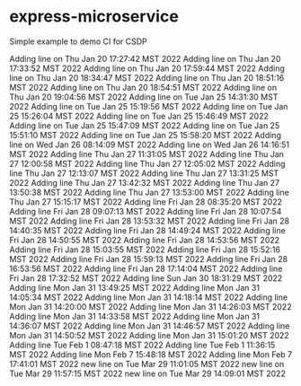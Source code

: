 # express-microservice

Simple example to demo CI for CSDP

Adding line on Thu Jan 20 17:27:42 MST 2022
Adding line on Thu Jan 20 17:33:52 MST 2022
Adding line on Thu Jan 20 17:59:44 MST 2022
Adding line on Thu Jan 20 18:34:47 MST 2022
Adding line on Thu Jan 20 18:51:16 MST 2022
Adding line on Thu Jan 20 18:54:51 MST 2022
Adding line on Thu Jan 20 19:04:56 MST 2022
Adding line on Tue Jan 25 14:31:30 MST 2022
Adding line on Tue Jan 25 15:19:56 MST 2022
Adding line on Tue Jan 25 15:26:04 MST 2022
Adding line on Tue Jan 25 15:46:49 MST 2022
Adding line on Tue Jan 25 15:47:09 MST 2022
Adding line on Tue Jan 25 15:51:10 MST 2022
Adding line on Tue Jan 25 15:58:20 MST 2022
Adding line on Wed Jan 26 08:14:09 MST 2022
Adding line on Wed Jan 26 14:16:51 MST 2022
Adding line Thu Jan 27 11:31:05 MST 2022
Adding line Thu Jan 27 12:00:58 MST 2022
Adding line Thu Jan 27 12:05:02 MST 2022
Adding line Thu Jan 27 12:13:07 MST 2022
Adding line Thu Jan 27 13:31:25 MST 2022
Adding line Thu Jan 27 13:42:32 MST 2022
Adding line Thu Jan 27 13:50:38 MST 2022
Adding line Thu Jan 27 13:53:00 MST 2022
Adding line Thu Jan 27 15:15:17 MST 2022
Adding line Fri Jan 28 08:35:20 MST 2022
Adding line Fri Jan 28 09:07:13 MST 2022
Adding line Fri Jan 28 10:07:54 MST 2022
Adding line Fri Jan 28 13:53:32 MST 2022
Adding line Fri Jan 28 14:40:35 MST 2022
Adding line Fri Jan 28 14:49:24 MST 2022
Adding line Fri Jan 28 14:50:55 MST 2022
Adding line Fri Jan 28 14:53:56 MST 2022
Adding line Fri Jan 28 15:03:55 MST 2022
Adding line Fri Jan 28 15:52:16 MST 2022
Adding line Fri Jan 28 15:59:13 MST 2022
Adding line Fri Jan 28 16:53:56 MST 2022
Adding line Fri Jan 28 17:14:04 MST 2022
Adding line Fri Jan 28 17:32:52 MST 2022
Adding line Sun Jan 30 18:31:29 MST 2022
Adding line Mon Jan 31 13:49:25 MST 2022
Adding line Mon Jan 31 14:05:34 MST 2022
Adding line Mon Jan 31 14:18:14 MST 2022
Adding line Mon Jan 31 14:20:00 MST 2022
Adding line Mon Jan 31 14:26:03 MST 2022
Adding line Mon Jan 31 14:33:58 MST 2022
Adding line Mon Jan 31 14:36:07 MST 2022
Adding line Mon Jan 31 14:46:57 MST 2022
Adding line Mon Jan 31 14:50:52 MST 2022
Adding line Mon Jan 31 15:01:20 MST 2022
Adding line Tue Feb  1 08:47:18 MST 2022
Adding line Tue Feb  1 11:36:15 MST 2022
Adding line Mon Feb  7 15:48:18 MST 2022
Adding line Mon Feb  7 17:41:01 MST 2022
new line on Tue Mar 29 11:01:05 MST 2022
new line on Tue Mar 29 11:57:15 MST 2022
new line on Tue Mar 29 14:09:01 MST 2022
